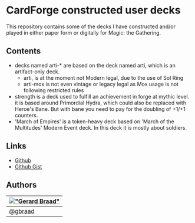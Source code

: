 CardForge constructed user decks
================================


This repository contains some of the decks I have constructed and/or played in either paper form or digitally for Magic: the Gathering.


Contents
--------
* decks named arti-* are based on the deck named arti, which is an artifact-only deck.
  * arti, is at the moment not Modern legal, due to the use of Sol Ring
  * arti-mox is not even vintage or legacy legal as Mox usage is not following restricted rules
* strength is a deck used to fulfill an achievement in forge at mythic level. it is based around Primordial Hydra, which could also be replaced with Heroe's Bane. But with bane you need to pay for the doubling of +1/+1 counters.
* 'March of Empires' is a token-heavy deck based on 'March of the Multitudes' Modern Event deck. In this deck it is mostly about soldiers.


Links
-----

* [Github](https://github.com/gbraad/forge-decks-constructed)
* [Github Gist](https://gist.github.com/gbraad/0267fde061e30e8a2978)


Authors
-------

| [!["Gerard Braad"](http://gravatar.com/avatar/e466994eea3c2a1672564e45aca844d0.png?s=60)](http://gbraad.nl "Gerard Braad <me@gbraad.nl>") |
|---|
| [@gbraad](https://twitter.com/gbraad)  |
